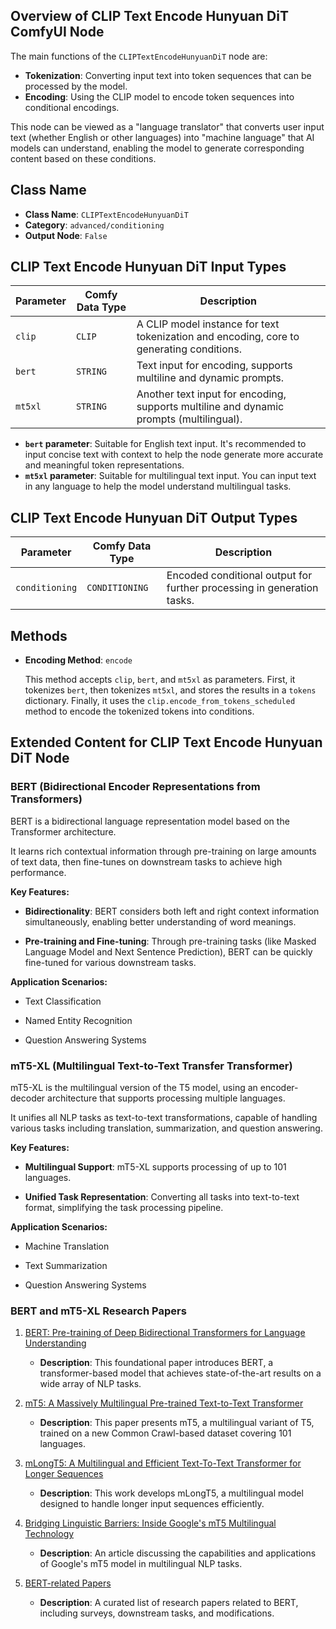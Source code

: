## Overview of CLIP Text Encode Hunyuan DiT ComfyUI Node

The main functions of the `CLIPTextEncodeHunyuanDiT` node are:

- **Tokenization**: Converting input text into token sequences that can be processed by the model.
- **Encoding**: Using the CLIP model to encode token sequences into conditional encodings.

This node can be viewed as a "language translator" that converts user input text (whether English or other languages) into "machine language" that AI models can understand, enabling the model to generate corresponding content based on these conditions.

## Class Name

- **Class Name**: `CLIPTextEncodeHunyuanDiT`
- **Category**: `advanced/conditioning`
- **Output Node**: `False`

## CLIP Text Encode Hunyuan DiT Input Types

| Parameter | Comfy Data Type | Description |
| --------- | -------------- | ----------- |
| `clip`    | `CLIP`         | A CLIP model instance for text tokenization and encoding, core to generating conditions. |
| `bert`    | `STRING`       | Text input for encoding, supports multiline and dynamic prompts. |
| `mt5xl`   | `STRING`       | Another text input for encoding, supports multiline and dynamic prompts (multilingual). |

- **`bert` parameter**: Suitable for English text input. It's recommended to input concise text with context to help the node generate more accurate and meaningful token representations.
- **`mt5xl` parameter**: Suitable for multilingual text input. You can input text in any language to help the model understand multilingual tasks.

## CLIP Text Encode Hunyuan DiT Output Types

| Parameter | Comfy Data Type | Description |
| --------- | -------------- | ----------- |
| `conditioning` | `CONDITIONING` | Encoded conditional output for further processing in generation tasks. |

## Methods

- **Encoding Method**: `encode`
  
  This method accepts `clip`, `bert`, and `mt5xl` as parameters. First, it tokenizes `bert`, then tokenizes `mt5xl`, and stores the results in a `tokens` dictionary. Finally, it uses the `clip.encode_from_tokens_scheduled` method to encode the tokenized tokens into conditions.


## Extended Content for CLIP Text Encode Hunyuan DiT Node

### BERT (Bidirectional Encoder Representations from Transformers)

BERT is a bidirectional language representation model based on the Transformer architecture.

It learns rich contextual information through pre-training on large amounts of text data, then fine-tunes on downstream tasks to achieve high performance.

**Key Features:**

- **Bidirectionality**: BERT considers both left and right context information simultaneously, enabling better understanding of word meanings.

- **Pre-training and Fine-tuning**: Through pre-training tasks (like Masked Language Model and Next Sentence Prediction), BERT can be quickly fine-tuned for various downstream tasks.

**Application Scenarios:**

- Text Classification

- Named Entity Recognition

- Question Answering Systems

### mT5-XL (Multilingual Text-to-Text Transfer Transformer)

mT5-XL is the multilingual version of the T5 model, using an encoder-decoder architecture that supports processing multiple languages.

It unifies all NLP tasks as text-to-text transformations, capable of handling various tasks including translation, summarization, and question answering.

**Key Features:**

- **Multilingual Support**: mT5-XL supports processing of up to 101 languages.

- **Unified Task Representation**: Converting all tasks into text-to-text format, simplifying the task processing pipeline.

**Application Scenarios:**

- Machine Translation

- Text Summarization

- Question Answering Systems

### BERT and mT5-XL Research Papers

1. [BERT: Pre-training of Deep Bidirectional Transformers for Language Understanding](https://arxiv.org/pdf/1810.04805)
   - **Description**: This foundational paper introduces BERT, a transformer-based model that achieves state-of-the-art results on a wide array of NLP tasks.
   
2. [mT5: A Massively Multilingual Pre-trained Text-to-Text Transformer](https://aclanthology.org/2021.naacl-main.41.pdf)
   - **Description**: This paper presents mT5, a multilingual variant of T5, trained on a new Common Crawl-based dataset covering 101 languages.
   
3. [mLongT5: A Multilingual and Efficient Text-To-Text Transformer for Longer Sequences](https://arxiv.org/pdf/2112.08760)
   - **Description**: This work develops mLongT5, a multilingual model designed to handle longer input sequences efficiently.

4. [Bridging Linguistic Barriers: Inside Google's mT5 Multilingual Technology](https://medium.com/@rukaiya.rk24/bridging-linguistic-barriers-inside-googles-mt5-multilingual-technology-4a85e6ca056f)
   - **Description**: An article discussing the capabilities and applications of Google's mT5 model in multilingual NLP tasks.

5. [BERT-related Papers](https://github.com/tomohideshibata/BERT-related-papers)
   - **Description**: A curated list of research papers related to BERT, including surveys, downstream tasks, and modifications.
